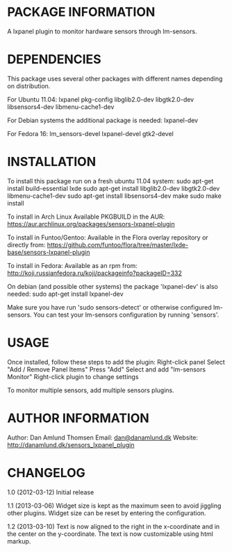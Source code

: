 PACKAGE INFORMATION
===================

A lxpanel plugin to monitor hardware sensors through lm-sensors.


DEPENDENCIES
============

This package uses several other packages with different names
depending on distribution.

For Ubuntu 11.04:
  lxpanel
  pkg-config
  libglib2.0-dev
  libgtk2.0-dev
  libsensors4-dev
  libmenu-cache1-dev

For Debian systems the additional package is needed:
  lxpanel-dev

For Fedora 16:
  lm_sensors-devel
  lxpanel-devel
  gtk2-devel


INSTALLATION
============

To install this package run on a fresh ubuntu 11.04 system:
  sudo apt-get install build-essential lxde
  sudo apt-get install libglib2.0-dev libgtk2.0-dev libmenu-cache1-dev 
  sudo apt-get install libsensors4-dev
  make
  sudo make install

To install in Arch Linux
  Available PKGBUILD in the AUR:
    https://aur.archlinux.org/packages/sensors-lxpanel-plugin

To install in Funtoo/Gentoo:
  Available in the Flora overlay repository or directly from:
    https://github.com/funtoo/flora/tree/master/lxde-base/sensors-lxpanel-plugin

To install in Fedora:
  Available as an rpm from:
    http://koji.russianfedora.ru/koji/packageinfo?packageID=332

On debian (and possible other systems) the package 'lxpanel-dev' is
also needed: 
  sudo apt-get install lxpanel-dev

Make sure you have run 'sudo sensors-detect' or otherwise configured
lm-sensors. You can test your lm-sensors configuration by running
'sensors'.


USAGE
=====

Once installed, follow these steps to add the plugin:
  Right-click panel
  Select "Add / Remove Panel Items"
  Press "Add"
  Select and add "lm-sensors Monitor"
  Right-click plugin to change settings

To monitor multiple sensors, add multiple sensors plugins.


AUTHOR INFORMATION
==================

Author: Dan Amlund Thomsen
Email: dan@danamlund.dk
Website: http://danamlund.dk/sensors_lxpanel_plugin


CHANGELOG
=========

1.0 (2012-03-12)
  Initial release

1.1 (2013-03-06) 
  Widget size is kept as the maximum seen to avoid jiggling other
  plugins. Widget size can be reset by entering the configuration.

1.2 (2013-03-10)
  Text is now aligned to the right in the x-coordinate and in the
  center on the y-coordinate. The text is now customizable using html
  markup.
